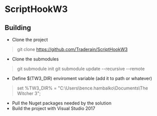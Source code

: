 # ScriptHookW3

## Building
- Clone the project
> git clone https://github.com/Traderain/ScriptHookW3
- Clone the submodules
> git submodule init
> git submodule update --recursive --remote
- Define $(TW3_DIR) enviroment variable (add it to path or whatever)
> set %TW3_DIR% = "C:\Users\bence.hambalko\Documents\The Witcher 3";
- Pull the Nuget packages needed by the solution
- Build the project with Visual Studio 2017
